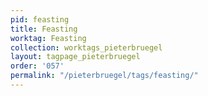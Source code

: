 ```yaml
---
pid: feasting
title: Feasting
worktag: Feasting
collection: worktags_pieterbruegel
layout: tagpage_pieterbruegel
order: '057'
permalink: "/pieterbruegel/tags/feasting/"
---
```

